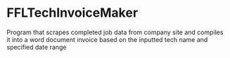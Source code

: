 # FFLTechInvoiceMaker
Program that scrapes completed job data from company site and compiles it into a word document invoice based on the inputted tech name and specified date range
